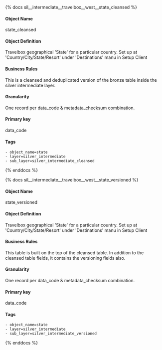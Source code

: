 {% docs sil__intermediate__travelbox__west__state_cleansed %}

#### Object Name
state_cleansed

#### Object Definition
Travelbox geographical &#39;State&#39; for a particular country. Set up at &#39;Country/City/State/Resort&#39; under &#39;Destinations&#39; manu in Setup Client

#### Business Rules
This is a cleansed and deduplicated version of the bronze table inside the silver intermediate layer.

#### Granularity
One record per data_code & metadata_checksum combination.

#### Primary key
data_code

#### Tags
    - object_name=state
    - layer=silver_intermediate
    - sub_layer=silver_intermediate_cleansed

{% enddocs %}

{% docs sil__intermediate__travelbox__west__state_versioned %}

#### Object Name
state_versioned

#### Object Definition
Travelbox geographical &#39;State&#39; for a particular country. Set up at &#39;Country/City/State/Resort&#39; under &#39;Destinations&#39; manu in Setup Client

#### Business Rules
This table is built on the top of the cleansed table. In addition to the cleansed table fields, it contains the versioning fields also.

#### Granularity
One record per data_code & metadata_checksum combination.

#### Primary key
data_code

#### Tags
    - object_name=state
    - layer=silver_intermediate
    - sub_layer=silver_intermediate_versioned

{% enddocs %}